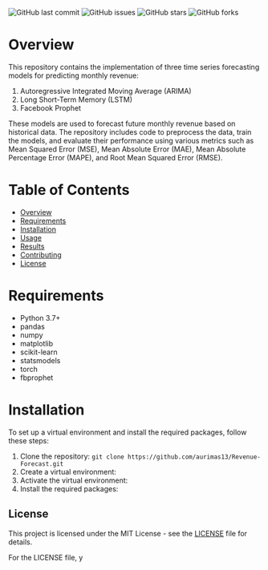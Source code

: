 ![GitHub last commit](https://img.shields.io/github/last-commit/aurimas13/Revenue-Forecast)
![GitHub issues](https://img.shields.io/github/issues/aurimas13/Revenue-Forecast)
![GitHub stars](https://img.shields.io/github/stars/aurimas13/Revenue-Forecast)
![GitHub forks](https://img.shields.io/github/forks/aurimas13/Revenue-Forecast)


# Overview

This repository contains the implementation of three time series forecasting models for predicting monthly revenue:

1. Autoregressive Integrated Moving Average (ARIMA)
2. Long Short-Term Memory (LSTM)
3. Facebook Prophet

These models are used to forecast future monthly revenue based on historical data. The repository includes code to preprocess the data, train the models, and evaluate their performance using various metrics such as Mean Squared Error (MSE), Mean Absolute Error (MAE), Mean Absolute Percentage Error (MAPE), and Root Mean Squared Error (RMSE).

# Table of Contents

- [Overview](#overview)
- [Requirements](#requirements)
- [Installation](#installation)
- [Usage](#usage)
- [Results](#results)
- [Contributing](#contributing)
- [License](#license)

# Requirements

- Python 3.7+
- pandas
- numpy
- matplotlib
- scikit-learn
- statsmodels
- torch
- fbprophet

# Installation

To set up a virtual environment and install the required packages, follow these steps:

1. Clone the repository:
```git clone https://github.com/aurimas13/Revenue-Forecast.git```
2. Create a virtual environment:
3. Activate the virtual environment:
4. Install the required packages:


## License

This project is licensed under the MIT License - see the [LICENSE](https://github.com/aurimas13/Revenue-Forecast/blob/main/LICENSE) file for details.

For the LICENSE file, y